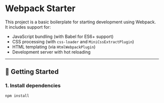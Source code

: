 # Webpack Starter

This project is a basic boilerplate for starting development using Webpack.  
It includes support for:

- JavaScript bundling (with Babel for ES6+ support)
- CSS processing (with `css-loader` and `MiniCssExtractPlugin`)
- HTML templating (via `HtmlWebpackPlugin`)
- Development server with hot reloading

---

## 🚀 Getting Started

### 1. Install dependencies

```bash
npm install
